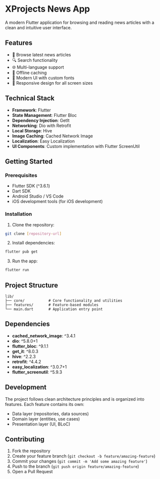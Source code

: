 # XProjects News App

A modern Flutter application for browsing and reading news articles with a clean and intuitive user interface.

## Features

- 📰 Browse latest news articles
- 🔍 Search functionality
- 🌐 Multi-language support
- 💾 Offline caching
- 🎨 Modern UI with custom fonts
- 📱 Responsive design for all screen sizes

## Technical Stack

- **Framework**: Flutter
- **State Management**: Flutter Bloc
- **Dependency Injection**: GetIt
- **Networking**: Dio with Retrofit
- **Local Storage**: Hive
- **Image Caching**: Cached Network Image
- **Localization**: Easy Localization
- **UI Components**: Custom implementation with Flutter ScreenUtil

## Getting Started

### Prerequisites

- Flutter SDK (^3.6.1)
- Dart SDK
- Android Studio / VS Code
- iOS development tools (for iOS development)

### Installation

1. Clone the repository:
```bash
git clone [repository-url]
```

2. Install dependencies:
```bash
flutter pub get
```

3. Run the app:
```bash
flutter run
```

## Project Structure

```
lib/
├── core/           # Core functionality and utilities
├── features/       # Feature-based modules
└── main.dart       # Application entry point
```

## Dependencies

- **cached_network_image**: ^3.4.1
- **dio**: ^5.8.0+1
- **flutter_bloc**: ^9.1.1
- **get_it**: ^8.0.3
- **hive**: ^2.2.3
- **retrofit**: ^4.4.2
- **easy_localization**: ^3.0.7+1
- **flutter_screenutil**: ^5.9.3

## Development

The project follows clean architecture principles and is organized into features. Each feature contains its own:
- Data layer (repositories, data sources)
- Domain layer (entities, use cases)
- Presentation layer (UI, BLoC)

## Contributing

1. Fork the repository
2. Create your feature branch (`git checkout -b feature/amazing-feature`)
3. Commit your changes (`git commit -m 'Add some amazing feature'`)
4. Push to the branch (`git push origin feature/amazing-feature`)
5. Open a Pull Request


